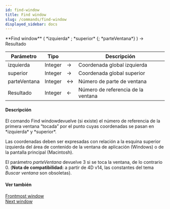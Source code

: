 ```yaml
---
id: find-window
title: Find window
slug: /commands/find-window
displayed_sidebar: docs
---
```


<!--REF #_command_.Find window.Syntax-->**Find window** ( *izquierda* ; *superior* {; *parteVentana*} ) -> Resultado<!-- END REF-->
<!--REF #_command_.Find window.Params-->
| Parámetro | Tipo |  | Descripción |
| --- | --- | --- | --- |
| izquierda | Integer | &srarr; | Coordenada global izquierda |
| superior | Integer | &srarr; | Coordenada global superior |
| parteVentana | Integer | &harr; | Número de parte de ventana |
| Resultado | Integer | &larr; | Número de referencia de la ventana |

<!-- END REF-->

#### Descripción 

<!--REF #_command_.Find window.Summary-->El comando Find windowdevuelve (si existe) el número de referencia de la primera ventana “tocada” por el punto cuyas coordenadas se pasan en *izquierda* y *superior*.<!-- END REF--> 

Las coordenadas deben ser expresadas con relación a la esquina superior izquierda del área de contenido de la ventana de aplicación (Windows) o de la pantalla principal (Macintosh).

El parámetro *parteVentana* devuelve 3 si se toca la ventana, de lo contrario 0\. (**Nota de compatibilidad:** a partir de 4D v14, las constantes del tema *Buscar ventana* son obsoletas).

#### Ver también 

[Frontmost window](frontmost-window.md)  
[Next window](next-window.md)  